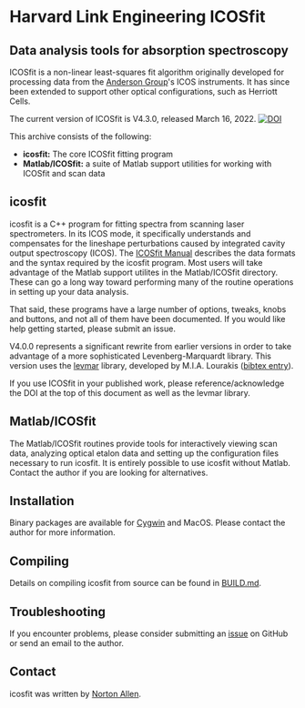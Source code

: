 # Harvard Link Engineering ICOSfit
## Data analysis tools for absorption spectroscopy

ICOSfit is a non-linear least-squares fit algorithm originally developed for processing
data from the [Anderson Group](https://www.arp.harvard.edu/)'s ICOS instruments. It has
since been extended to support other optical configurations, such as Herriott Cells.

The current version of ICOSfit is V4.3.0, released March 16, 2022.
[![DOI](https://zenodo.org/badge/202190942.svg)](https://zenodo.org/badge/latestdoi/202190942)

This archive consists of the following:
- **icosfit:** The core ICOSfit fitting program
- **Matlab/ICOSfit:** a suite of Matlab support utilities for working with ICOSfit and scan data

## icosfit
icosfit is a C++ program for fitting spectra from scanning laser spectrometers. In its
ICOS mode, it specifically understands and compensates for the lineshape perturbations
caused by integrated cavity output spectroscopy (ICOS). The [ICOSfit
Manual](https://www.arp.harvard.edu/eng/das/manuals/icosfit.html) describes the data
formats and the syntax required by the icosfit program. Most users will take advantage
of the Matlab support utilites in the Matlab/ICOSfit directory. These can go a long
way toward performing many of the routine operations in setting up your data analysis.

That said, these programs have a large number of options, tweaks, knobs and buttons,
and not all of them have been documented. If you would like help getting started,
please submit an issue.

V4.0.0 represents a significant rewrite from earlier versions in order to take
advantage of a more sophisticated Levenberg-Marquardt library. This version uses
the [levmar](http://users.ics.forth.gr/~lourakis/levmar/) library, developed by
M.I.A. Lourakis ([bibtex entry](http://users.ics.forth.gr/~lourakis/levmar/bibentry.html)).

If you use ICOSfit in your published work, please reference/acknowledge the DOI  at
the top of this document as well as the levmar library.

## Matlab/ICOSfit
The Matlab/ICOSfit routines provide tools for interactively viewing scan data,
analyzing optical etalon data and setting up the configuration files necessary
to run icosfit. It is entirely possible to use icosfit without Matlab. Contact
the author if you are looking for alternatives.

## Installation
Binary packages are available for [Cygwin](https://cygwin.com) and MacOS. Please
contact the author for more information.

## Compiling
Details on compiling icosfit from source can be found in
[BUILD.md](https://github.com/nthallen/icosfit/blob/master/BUILD.md).

## Troubleshooting
If you encounter problems, please consider submitting an
[issue](https://github.com/nthallen/icosfit/issues) on GitHub or send an
email to the author.

## Contact
icosfit was written by [Norton Allen](mailto:allen@huarp.harvard.edu).
